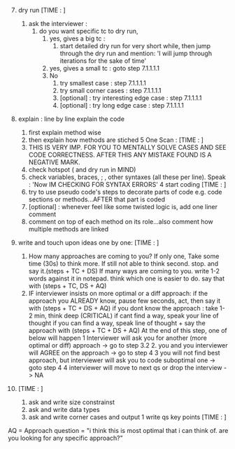 7. dry run  [TIME : ]
    1. ask the interviewer :
        1. do you want specific tc to dry run, 
            1. yes, gives a big tc : 
                1. start detailed dry run for very short while, then jump through the dry run and mention:
                    'I will jump through iterations for the sake of time'
            2. yes, gives a small tc : goto step 7.1.1.1.1
            3. No
                1. try smallest case : step 7.1.1.1.1
                2. try small corner cases : step 7.1.1.1.1
                3. [optional] : try interesting edge case : step 7.1.1.1.1
                4. [optional] : try long edge case : step 7.1.1.1.1

6. explain : line by line explain the code
    1. first explain method wise
    2. then explain how methods are stiched
5 One Scan : [TIME : ]
    1. THIS IS VERY IMP. FOR YOU TO MENTALLY SOLVE CASES AND SEE CODE CORRECTNESS. AFTER THIS ANY MISTAKE FOUND IS A NEGATIVE MARK. 
    2. check hotspot ( and dry run in MIND)
    3. check variables, braces, ; , other syntaxes (all these per line). Speak : 'Now IM CHECKING FOR SYNTAX ERRORS'
4 start coding [TIME : ]
    1. try to use pseudo code's steps to decorate parts of code e.g. code sections or methods...AFTER that part is coded
    2. [optional] : whenever feel like some twisted logic is, add one liner comment 
    3. comment on top of each method on its role...also comment how multiple methods are linked
3. write and touch upon ideas one by one: [TIME : ]
    1. How many approaches are coming to you? 
        If only one, 
            Take some time (30s) to think more. 
            If still not able to think second. stop. and say it.(steps + TC + DS)
        If many ways are coming to you. 
            write 1-2 words against it in notepad.
            think which one is easier to do. say that with (steps + TC, DS + AQ)
    2. IF interviewer insists on more optimal or a diff approach:
        if the approach you ALREADY know, pause few seconds, act, then say it with (steps + TC + DS + AQ)
        if you dont know the approach : take 1-2 min, think deep (CRITICAL)
            if cant find a way, speak your line of thought
            if you can find a way, speak line of thought + say the approach with (steps + TC + DS + AQ)
        At the end of this step, one of below will happen
            1 Interviewer will ask you for another (more optimal or diff) approach -> go to step 3.2
            2. you and you interviewer will AGREE on the approach -> go to step 4
            3 you will not find best approach, but interviewer will ask you to code suboptimal one -> goto step 4
            4 interviewer will move to next qs or drop the interview -> NA
2. [TIME : ]
    1. ask and write size constrainst
    2. ask and write data types
    3. ask and write corner cases and output
1 write qs key points [TIME : ]



AQ = Approach question = "i think this is most optimal that i can think of. are you looking for any specific approach?"